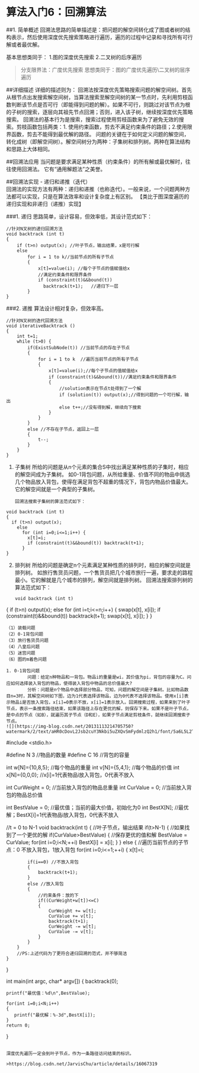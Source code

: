 # 算法入门6：回溯算法
##1. 简单概述
回溯法思路的简单描述是：把问题的解空间转化成了图或者树的结构表示，然后使用深度优先搜索策略进行遍历，遍历的过程中记录和寻找所有可行解或者最优解。

基本思想类同于：
1.图的深度优先搜索
2.二叉树的后序遍历

>分支限界法：广度优先搜索
思想类同于：图的广度优先遍历\二叉树的层序遍历

##详细描述
详细的描述则为：
    回溯法按深度优先策略搜索问题的解空间树。首先从根节点出发搜索解空间树，当算法搜索至解空间树的某一节点时，先利用剪枝函数判断该节点是否可行（即能得到问题的解）。如果不可行，则跳过对该节点为根的子树的搜索，逐层向其祖先节点回溯；否则，进入该子树，继续按深度优先策略搜索。
    回溯法的基本行为是搜索，搜索过程使用剪枝函数来为了避免无效的搜索。剪枝函数包括两类：1. 使用约束函数，剪去不满足约束条件的路径；2.使用限界函数，剪去不能得到最优解的路径。
    问题的关键在于如何定义问题的解空间，转化成树（即解空间树）。解空间树分为两种：子集树和排列树。两种在算法结构和思路上大体相同。

##回溯法应用
    当问题是要求满足某种性质（约束条件）的所有解或最优解时，往往使用回溯法。
    它有“通用解题法”之美誉。
    
##回溯法实现 - 递归和递推（迭代）                                     
回溯法的实现方法有两种：递归和递推（也称迭代）。一般来说，一个问题两种方法都可以实现，只是在算法效率和设计复杂度上有区别。
【类比于图深度遍历的递归实现和非递归（递推）实现】
    
###1. 递归
思路简单，设计容易，但效率低，其设计范式如下：
```
//针对N叉树的递归回溯方法
void backtrack (int t)
{
	if (t>n) output(x); //叶子节点，输出结果，x是可行解
	else
		for i = 1 to k//当前节点的所有子节点
		{
			x[t]=value(i); //每个子节点的值赋值给x
			//满足约束条件和限界条件
			if (constraint(t)&&bound(t)) 
			  backtrack(t+1);	//递归下一层
		}
}
```
###2. 递推
算法设计相对复杂，但效率高。
```
//针对N叉树的迭代回溯方法
void iterativeBacktrack ()
{
	int t=1;
	while (t>0) {
		if(ExistSubNode(t)) //当前节点的存在子节点
		{
			for i = 1 to k  //遍历当前节点的所有子节点
			{
				x[t]=value(i);//每个子节点的值赋值给x
				if (constraint(t)&&bound(t))//满足约束条件和限界条件 
				{
					//solution表示在节点t处得到了一个解
					if (solution(t)) output(x);//得到问题的一个可行解，输出
					else t++;//没有得到解，继续向下搜索
				}
			}
		}
		else //不存在子节点，返回上一层
		{
			t--;
		}
	}
}
```
1. 子集树
       所给的问题是从n个元素的集合S中找出满足某种性质的子集时，相应的解空间成为子集树。
如0-1背包问题，从所给重量、价值不同的物品中挑选几个物品放入背包，使得在满足背包不超重的情况下，背包内物品价值最大。它的解空间就是一个典型的子集树。

       回溯法搜索子集树的算法范式如下：
```
void backtrack (int t)
{
  if (t>n) output(x);
    else
      for (int i=0;i<=1;i++) {
        x[t]=i;
        if (constraint(t)&&bound(t)) backtrack(t+1);
      }
}
```
2. 排列树
      所给的问题是确定n个元素满足某种性质的排列时，相应的解空间就是排列树。
如旅行售货员问题，一个售货员把几个城市旅行一遍，要求走的路程最小。它的解就是几个城市的排列，解空间就是排列树。
      回溯法搜索排列树的算法范式如下：
    ```
    void backtrack (int t)
{
  if (t>n) output(x);
    else
      for (int i=t;i<=n;i++) {
        swap(x[t], x[i]);
        if (constraint(t)&&bound(t)) backtrack(t+1);
        swap(x[t], x[i]);
      }
} 
```
（1）装载问题
（2）0-1背包问题
（3）旅行售货员问题
（4）八皇后问题
（5）迷宫问题
（6）图的m着色问题

1. 0-1背包问题
        问题：给定n种物品和一背包。物品i的重量是wi，其价值为pi，背包的容量为C。问应如何选择装入背包的物品，使得装入背包中物品的总价值最大?
        分析：问题是n个物品中选择部分物品，可知，问题的解空间是子集树。比如物品数目n=3时，其解空间树如下图，边为1代表选择该物品，边为0代表不选择该物品。使用x[i]表示物品i是否放入背包，x[i]=0表示不放，x[i]=1表示放入。回溯搜索过程，如果来到了叶子节点，表示一条搜索路径结束，如果该路径上存在更优的解，则保存下来。如果不是叶子节点，是中点的节点（如B），就遍历其子节点（D和E），如果子节点满足剪枝条件，就继续回溯搜索子节点。
![](https://img-blog.csdn.net/20131113214705750?watermark/2/text/aHR0cDovL2Jsb2cuY3Nkbi5uZXQvSmFydmlzQ2h1/font/5a6L5L2T/fontsize/400/fill/I0JBQkFCMA==/dissolve/70/gravity/Center)

```
#include <stdio.h>
 
#define N 3         //物品的数量
#define C 16        //背包的容量
 
int w[N]={10,8,5};  //每个物品的重量
int v[N]={5,4,1};   //每个物品的价值
int x[N]={0,0,0};   //x[i]=1代表物品i放入背包，0代表不放入
 
int CurWeight = 0;  //当前放入背包的物品总重量
int CurValue = 0;   //当前放入背包的物品总价值
 
int BestValue = 0;  //最优值；当前的最大价值，初始化为0
int BestX[N];       //最优解；BestX[i]=1代表物品i放入背包，0代表不放入
 
//t = 0 to N-1
void backtrack(int t)
{
	//叶子节点，输出结果
	if(t>N-1) 
	{
		//如果找到了一个更优的解
		if(CurValue>BestValue)
		{
			//保存更优的值和解
			BestValue = CurValue;
			for(int i=0;i<N;++i) BestX[i] = x[i];
		}
	}
	else
	{
		//遍历当前节点的子节点：0 不放入背包，1放入背包
		for(int i=0;i<=1;++i)
		{
			x[t]=i;
 
			if(i==0) //不放入背包
			{
				backtrack(t+1);
			}
			else //放入背包
			{
 				//约束条件：放的下
				if((CurWeight+w[t])<=C)
				{
					CurWeight += w[t];
					CurValue += v[t];
					backtrack(t+1);
					CurWeight -= w[t];
					CurValue -= v[t];
				}
			}
		}
		//PS:上述代码为了更符合递归回溯的范式，并不够简洁
	}
}
 
int main(int argc, char* argv[])
{
	backtrack(0);
 
	printf("最优值：%d\n",BestValue);
 
	for(int i=0;i<N;i++)
	{
	   printf("最优解：%-3d",BestX[i]);
	}
	return 0;
}
```

深度优先遍历一定会到叶子节点，作为一条路径访问结束的标识。

>https://blog.csdn.net/JarvisChu/article/details/16067319